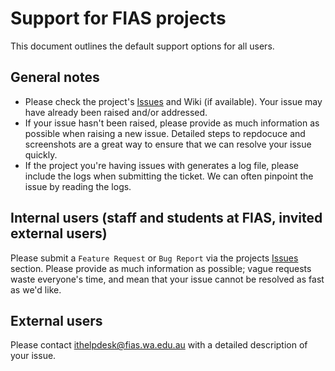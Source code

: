 # Support for FIAS projects

This document outlines the default support options for all users.

## General notes

- Please check the project's [Issues](/issues) and Wiki (if available). Your issue may have already been raised and/or addressed.
- If your issue hasn't been raised, please provide as much information as possible when raising a new issue. Detailed steps to repdocuce and screenshots are a great way to ensure that we can resolve your issue quickly.
- If the project you're having issues with generates a log file, please include the logs when submitting the ticket. We can often pinpoint the issue by reading the logs.

## Internal users (staff and students at FIAS, invited external users)

Please submit a `Feature Request` or `Bug Report` via the projects [Issues](/issues) section. Please provide as much information as possible; vague requests waste everyone's time, and mean that your issue cannot be resolved as fast as we'd like.

## External users

Please contact ithelpdesk@fias.wa.edu.au with a detailed description of your issue.
